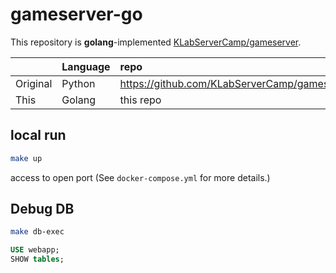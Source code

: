 # gameserver-go

This repository is **golang**-implemented [KLabServerCamp/gameserver](https://github.com/KLabServerCamp/gameserver).

|          | Language | repo |
|:--       |:--       |:--   |
| Original | Python   | <https://github.com/KLabServerCamp/gameserver> |
| This     | Golang   | this repo |

## local run

```sh
make up
```

access to open port (See `docker-compose.yml` for more details.)

## Debug DB

```sh
make db-exec
```

```sql
USE webapp;
SHOW tables;
```
